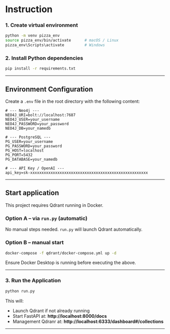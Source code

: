 # Instruction

### 1. Create virtual environment

```bash
python -m venv pizza_env
source pizza_env/bin/activate      # macOS / Linux
pizza_env\Scripts\activate         # Windows
```

### 2. Install Python dependencies

```bash
pip install -r requirements.txt
```

---

## Environment Configuration

Create a `.env` file in the root directory with the following content:

```env
# --- Neo4j ---
NEO4J_URI=bolt://localhost:7687
NEO4J_USER=your_username
NEO4J_PASSWORD=your_password
NEO4J_DB=your_namedb

# --- PostgreSQL ---
PG_USER=your_username
PG_PASSWORD=your_password
PG_HOST=localhost
PG_PORT=5432
PG_DATABASE=your_namedb

# --- API Key / OpenAI ---
api_key=sk-xxxxxxxxxxxxxxxxxxxxxxxxxxxxxxxxxxxxxxxxxxxxxxxxxxxx
```


---
## Start application

This project requires Qdrant running in Docker.

### Option A – via `run.py` (automatic)

No manual steps needed. `run.py` will launch Qdrant automatically.

### Option B – manual start

```bash
docker-compose -f qdrant/docker-compose.yml up -d
```

Ensure Docker Desktop is running before executing the above.

---

### 3. Run the Application

```bash
python run.py
```

This will:
- Launch Qdrant if not already running
- Start FastAPI at: **http://localhost:8000/docs**
- Management Qdranr at: **http://localhost:6333/dashboard#/collections**

---



